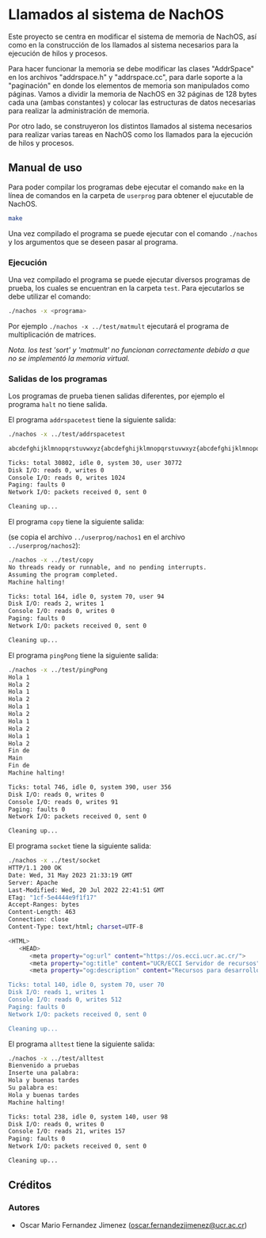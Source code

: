 # Llamados al sistema de NachOS

Este proyecto se centra en modificar el sistema de memoria de NachOS, así como en la construcción de los llamados al sistema necesarios para la ejecución de hilos y procesos.

Para hacer funcionar la memoria se debe modificar las clases "AddrSpace" en los archivos "addrspace.h" y "addrspace.cc", para darle soporte a la "paginación" en donde los elementos de memoria son manipulados como páginas.
Vamos a dividir la memoria de NachOS en 32 páginas de 128 bytes cada una (ambas constantes) y colocar las estructuras de datos necesarias para realizar la administración de memoria.

Por otro lado, se construyeron los distintos llamados al sistema necesarios para realizar varias tareas en NachOS como los llamados para la ejecución de hilos y procesos.

## Manual de uso

Para poder compilar los programas debe ejecutar el comando `make` en la línea de
comandos en la carpeta de `userprog` para obtener el ejucutable de NachOS.

```bash
make
```

Una vez compilado el programa se puede ejecutar con el comando `./nachos` y los argumentos que se deseen pasar al programa.


### Ejecución

Una vez compilado el programa se puede ejecutar diversos programas de prueba, los cuales se encuentran en la carpeta `test`. Para ejecutarlos se debe utilizar el comando:

```bash
./nachos -x <programa>
```

Por ejemplo `./nachos -x ../test/matmult` ejecutará el programa de multiplicación de matrices.

*Nota. los test 'sort' y 'matmult' no funcionan correctamente debido a que no se implementó la memoria virtual.*

### Salidas de los programas

Los programas de prueba tienen salidas diferentes, por ejemplo el programa `halt` no tiene salida.

El programa `addrspacetest` tiene la siguiente salida:

```bash
./nachos -x ../test/addrspacetest

abcdefghijklmnopqrstuvwxyz{abcdefghijklmnopqrstuvwxyz{abcdefghijklmnopqrstuvwxyz{abcdefghijklmnopqrstuvwxyz{abcdefghijklmnopqrstuvwxyz{abcdefghijklmnopqrstuvwxyz{abcdefghijklmnopqrstuvwxyz{abcdefghijklmnopqrstuvwxyz{abcdefghijklmnopqrstuvwxyz{abcdefghijklmnopqrstuvwxyz{abcdefghijklmnopqrstuvwxyz{abcdefghijklmnopqrstuvwxyz{abcdefghijklmnopqrstuvwxyz{abcdefghijklmnopqrstuvwxyz{abcdefghijklmnopqrstuvwxyz{abcdefghijklmnopqrstuvwxyz{abcdefghijklmnopqrstuvwxyz{abcdefghijklmnopqrstuvwxyz{abcdefghijklmnopqrstuvwxyz{abcdefghijklmnopqrstuvwxyz{abcdefghijklmnopqrstuvwxyz{abcdefghijklmnopqrstuvwxyz{abcdefghijklmnopqrstuvwxyz{abcdefghijklmnopqrstuvwxyz{abcdefghijklmnopqrstuvwxyz{abcdefghijklmnopqrstuvwxyz{abcdefghijklmnopqrstuvwxyz{abcdefghijklmnopqrstuvwxyz{abcdefghijklmnopqrstuvwxyz{abcdefghijklmnopqrstuvwxyz{abcdefghijklmnopqrstuvwxyz{abcdefghijklmnopqrstuvwxyz{abcdefghijklmnopqrstuvwxyz{abcdefghijklmnopqrstuvwxyz{abcdefghijklmnopqrstuvwxyz{abcdefghijklmnopqrstuvwxyz{abcdefghijklmnopqrstuvwxyz{abcdefghijklmnopqrstuvwxyMachine halting!

Ticks: total 30802, idle 0, system 30, user 30772
Disk I/O: reads 0, writes 0
Console I/O: reads 0, writes 1024
Paging: faults 0
Network I/O: packets received 0, sent 0

Cleaning up...
```
El programa `copy` tiene la siguiente salida:

(se copia el archivo `../userprog/nachos1` en el archivo `../userprog/nachos2`):
    
```bash
./nachos -x ../test/copy
No threads ready or runnable, and no pending interrupts.
Assuming the program completed.
Machine halting!

Ticks: total 164, idle 0, system 70, user 94
Disk I/O: reads 2, writes 1
Console I/O: reads 0, writes 0
Paging: faults 0
Network I/O: packets received 0, sent 0

Cleaning up...
```

El programa `pingPong` tiene la siguiente salida:

```bash
./nachos -x ../test/pingPong
Hola 1
Hola 2
Hola 1
Hola 2
Hola 1
Hola 2
Hola 1
Hola 2
Hola 1
Hola 2
Fin de
Main  
Fin de
Machine halting!

Ticks: total 746, idle 0, system 390, user 356
Disk I/O: reads 0, writes 0
Console I/O: reads 0, writes 91
Paging: faults 0
Network I/O: packets received 0, sent 0

Cleaning up...
```

El programa `socket` tiene la siguiente salida:

```bash
./nachos -x ../test/socket
HTTP/1.1 200 OK
Date: Wed, 31 May 2023 21:33:19 GMT
Server: Apache
Last-Modified: Wed, 20 Jul 2022 22:41:51 GMT
ETag: "1cf-5e4444e9f1f17"
Accept-Ranges: bytes
Content-Length: 463
Connection: close
Content-Type: text/html; charset=UTF-8

<HTML>
   <HEAD>
      <meta property="og:url" content="https://os.ecci.ucr.ac.cr/">
      <meta property="og:title" content="UCR/ECCI Servidor de recursos">
      <meta property="og:description" content="Recursos para desarrollo de cursos para la ECCI-UCR, profesoMachine halting!

Ticks: total 140, idle 0, system 70, user 70
Disk I/O: reads 1, writes 1
Console I/O: reads 0, writes 512
Paging: faults 0
Network I/O: packets received 0, sent 0

Cleaning up...
```

El programa `alltest` tiene la siguiente salida:

```bash
./nachos -x ../test/alltest
Bienvenido a pruebas
Inserte una palabra:
Hola y buenas tardes
Su palabra es:
Hola y buenas tardes
Machine halting!

Ticks: total 238, idle 0, system 140, user 98
Disk I/O: reads 0, writes 0
Console I/O: reads 21, writes 157
Paging: faults 0
Network I/O: packets received 0, sent 0

Cleaning up...
```

## Créditos

### Autores

* Oscar Mario Fernandez Jimenez (oscar.fernandezjimenez@ucr.ac.cr)

